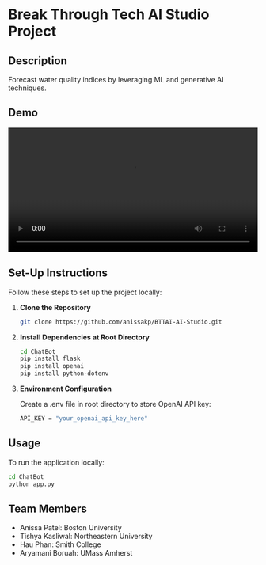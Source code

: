 # Break Through Tech AI Studio Project

## Description
Forecast water quality indices by leveraging ML and generative AI techniques.

## Demo

<video controls width="100%">
    <source src="data/chatbotrecording.mp4" type="video/mp4">
    Your browser does not support the video tag.
</video>


 ## Set-Up Instructions
Follow these steps to set up the project locally:

1. **Clone the Repository**
   ```bash
   git clone https://github.com/anissakp/BTTAI-AI-Studio.git
   ```

2. **Install Dependencies at Root Directory**
   ```bash
   cd ChatBot
   pip install flask
   pip install openai
   pip install python-dotenv
   ```
3. **Environment Configuration**

   Create a .env file in root directory to store OpenAI API key:
   ```bash
   API_KEY = "your_openai_api_key_here"
   ```

## Usage
To run the application locally:
   ```bash
   cd ChatBot
   python app.py
   ```

## Team Members
- Anissa Patel: Boston University
- Tishya Kasliwal: Northeastern University
- Hau Phan: Smith College
- Aryamani Boruah: UMass Amherst
